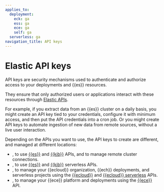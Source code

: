 ```yaml
---
applies_to:
  deployment:
    eck: ga
    ess: ga
    ece: ga
    self: ga
  serverless: ga
navigation_title: API keys
---
```


# Elastic API keys

API keys are security mechanisms used to authenticate and authorize access to your deployments and {{es}} resources. 

They ensure that only authorized users or applications interact with these resources through [Elastic APIs](https://www.elastic.co/docs/api/).

For example, if you extract data from an {{es}} cluster on a daily basis, you might create an API key tied to your credentials, configure it with minimum access, and then put the API credentials into a cron job. Or you might create API keys to automate ingestion of new data from remote sources, without a live user interaction.

Depending on the APIs you want to use, the API keys to create are different, and managed at different locations:

- **[](api-keys/elasticsearch-api-keys.md)**, to use [{{es}}](https://www.elastic.co/docs/api/doc/elasticsearch/) and [{{kib}}](https://www.elastic.co/docs/api/doc/kibana/) APIs, and to manage remote cluster connections.
- **[](api-keys/serverless-project-api-keys.md)**, to use [{{es}}](https://www.elastic.co/docs/api/doc/elasticsearch-serverless/) and [{{kib}}](https://www.elastic.co/docs/api/doc/serverless/) serverless APIs.
- **[](api-keys/elastic-cloud-api-keys.md)**, to manage your {{ecloud}} organization, {{ech}} deployments, and serverless projects using the [{{ecloud}}](https://www.elastic.co/docs/api/doc/cloud/) and [{{ecloud}} serverless](https://www.elastic.co/docs/api/doc/elastic-cloud-serverless/) APIs.
- **[](api-keys/elastic-cloud-enterprise-api-keys.md)**, to manage your {{ece}} platform and deployments using the [{{ece}}](https://www.elastic.co/docs/api/doc/cloud-enterprise/) API.